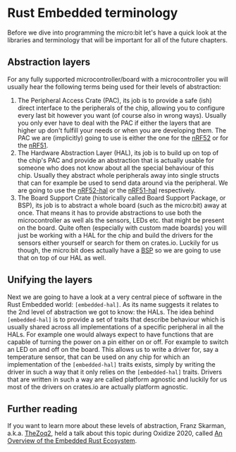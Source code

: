 # Rust Embedded terminology
Before we dive into programming the micro:bit let's have a quick look
at the libraries and terminology that will be important for all of the
future chapters.

## Abstraction layers
For any fully supported microcontroller/board with a microcontroller
you will usually hear the following terms being used for their levels
of abstraction:
1. The Peripheral Access Crate (PAC), its job is to provide a safe (ish)
   direct interface to the peripherals of the chip, allowing you to configure
   every last bit however you want (of course also in wrong ways). Usually
   you only ever have to deal with the PAC if either the layers that are
   higher up don't fulfill your needs or when you are developing them.
   The PAC we are (implicitly) going to use is either the one for the [nRF52]
   or for the [nRF51].
2. The Hardware Abstraction Layer (HAL), its job is to build up on top of
   the chip's PAC and provide an abstraction that is actually usable for
   someone who does not know about all the special behaviour of this chip.
   Usually they abstract whole peripherals away into single structs that can
   for example be used to send data around via the peripheral. We are
   going to use the [nRF52-hal] or the [nRF51-hal] respectively.
3. The Board Support Crate (historically called Board Support Package, or BSP), its job is to abstract a whole board
   (such as the micro:bit) away at once. That means it has to provide
   abstractions to use both the microcontroller as well als the sensors,
   LEDs etc. that might be present on the board. Quite often (especially
   with custom made boards) you will just be working with a HAL for the
   chip and build the drivers for the sensors either yourself or
   search for them on crates.io. Luckily for us though, the micro:bit
   does actually have a [BSP] so we are going to use that on top of our
   HAL as well.

[nrF52]: https://crates.io/crates/nrf52833-pac
[nrF51]: https://crates.io/crates/nrf51
[nrF52-hal]: https://crates.io/crates/nrf52833-hal
[nrF51-hal]: https://crates.io/crates/nrf51-hal
[BSP]: https://crates.io/crates/microbit

## Unifying the layers

Next we are going to have a look at a very central piece of software
in the Rust Embedded world: `[embedded-hal]`. As its name suggests it
relates to the 2nd level of abstraction we got to know: the HALs.
The idea behind `[embedded-hal]` is to provide a set of traits that
describe behaviour which is usually shared across all implementations
of a specific peripheral in all the HALs. For example one would always
expect to have functions that are capable of turning the power on a pin
either on or off. For example to switch an LED on and off on the board.
This allows us to write a driver for, say a temperature sensor, that
can be used on any chip for which an implementation of the `[embedded-hal]` traits exists,
simply by writing the driver in such a way that it only relies on the
`[embedded-hal]` traits. Drivers that are written in such a way are called
platform agnostic and luckily for us most of the drivers on crates.io
are actually platform agnostic.

[embedded-hal]: https://crates.io/crates/embedded-hal


## Further reading

If you want to learn more about these levels of abstraction, Franz Skarman,
a.k.a. [TheZoq2], held a talk about this topic during Oxidize 2020, called
[An Overview of the Embedded Rust Ecosystem].

[TheZoq2]: https://github.com/TheZoq2/
[An Overview of the Embedded Rust Ecosystem]: https://www.youtube.com/watch?v=vLYit_HHPaY
